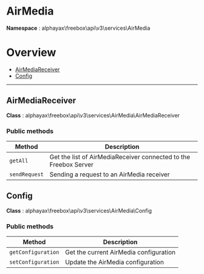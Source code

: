 
# AirMedia

**Namespace**  : alphayax\freebox\api\v3\services\AirMedia

# Overview

- [AirMediaReceiver](__NAMESPACE__.md#AirMediaReceiver)
- [Config](__NAMESPACE__.md#Config)


---
<a name="AirMediaReceiver"></a>
## AirMediaReceiver

**Class**  : alphayax\freebox\api\v3\services\AirMedia\AirMediaReceiver

### Public methods

| Method | Description |
|---|---|
| `getAll` | Get the list of AirMediaReceiver connected to the Freebox Server |
| `sendRequest` | Sending a request to an AirMedia receiver |

<a name="Config"></a>
## Config

**Class**  : alphayax\freebox\api\v3\services\AirMedia\Config

### Public methods

| Method | Description |
|---|---|
| `getConfiguration` | Get the current AirMedia configuration |
| `setConfiguration` | Update the AirMedia configuration |


